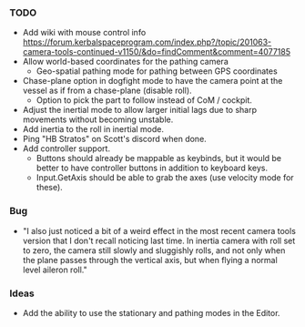 ### TODO
- Add wiki with mouse control info https://forum.kerbalspaceprogram.com/index.php?/topic/201063-camera-tools-continued-v1150/&do=findComment&comment=4077185
- Allow world-based coordinates for the pathing camera
	- Geo-spatial pathing mode for pathing between GPS coordinates
- Chase-plane option in dogfight mode to have the camera point at the vessel as if from a chase-plane (disable roll).
	- Option to pick the part to follow instead of CoM / cockpit.
- Adjust the inertial mode to allow larger initial lags due to sharp movements without becoming unstable.
- Add inertia to the roll in inertial mode.
- Ping "HB Stratos" on Scott's discord when done.
- Add controller support.
	- Buttons should already be mappable as keybinds, but it would be better to have controller buttons in addition to keyboard keys.
	- Input.GetAxis should be able to grab the axes (use velocity mode for these).

### Bug
- "I also just noticed a bit of a weird effect in the most recent camera tools version that I don't recall noticing last time. In inertia camera with roll set to zero, the camera still slowly and sluggishly rolls, and not only when the plane passes through the vertical axis, but when flying a normal level aileron roll."

### Ideas
- Add the ability to use the stationary and pathing modes in the Editor.
